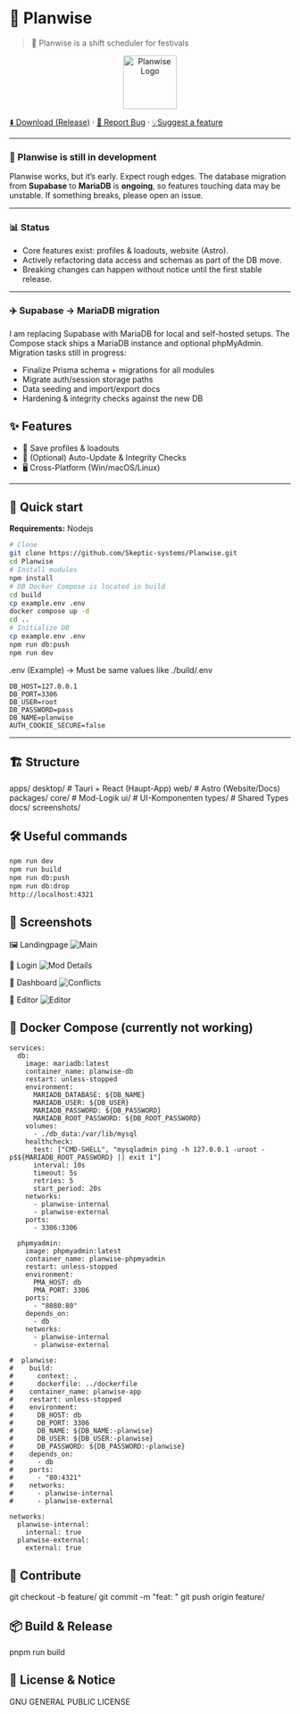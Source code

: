 # 🌟 Planwise
> 🧰 Planwise is a shift scheduler for festivals

<p align="center">
  <img src="./public/whiteplanwise.svg" alt="Planwise Logo" width="96" height="96">
</p>

[⬇️ Download (Release)](./releases/latest) · [🐛 Report Bug](./issues/new?labels=bug) · [💡Suggest a feature](./issues/new?labels=enhancement)

---
### 🚧 Planwise is still in development

Planwise works, but it’s early. Expect rough edges. The database migration from **Supabase** to **MariaDB** is **ongoing**, so features touching data may be unstable. If something breaks, please open an issue.

---

### 📊 Status

- Core features exist: profiles & loadouts, website (Astro).
- Actively refactoring data access and schemas as part of the DB move.
- Breaking changes can happen without notice until the first stable release.

---

### ✈️ Supabase → MariaDB migration

I am replacing Supabase with MariaDB for local and self-hosted setups. The Compose stack ships a MariaDB instance and optional phpMyAdmin. Migration tasks still in progress:

- Finalize Prisma schema + migrations for all modules
- Migrate auth/session storage paths
- Data seeding and import/export docs
- Hardening & integrity checks against the new DB


## ✨ Features
- 🧩 Save profiles & loadouts
- 🔄 (Optional) Auto-Update & Integrity Checks
- 🖥️ Cross-Platform (Win/macOS/Linux)

---

## 🚀 Quick start

**Requirements:** Nodejs

```bash
# Clone
git clone https://github.com/Skeptic-systems/Planwise.git
cd Planwise
# Install modules
npm install
# DB Docker Compose is located in build
cd build
cp example.env .env
docker compose up -d
cd ..
# Initialize DB
cp example.env .env
npm run db:push
npm run dev
```

.env (Example) -> Must be same values like ./build/.env
```env
DB_HOST=127.0.0.1
DB_PORT=3306
DB_USER=root
DB_PASSWORD=pass
DB_NAME=planwise
AUTH_COOKIE_SECURE=false
```
---

## 🏗️ Structure

apps/
  desktop/   # Tauri + React (Haupt-App)
  web/       # Astro (Website/Docs)
packages/
  core/      # Mod-Logik
  ui/        # UI-Komponenten
  types/     # Shared Types
docs/
  screenshots/

## 🛠️ Useful commands
```bash
npm run dev
npm run build
npm run db:push
npm run db:drop
http://localhost:4321
```

## 📸 Screenshots

🖼️ Landingpage
![Main](./public/mock1.png)

🧩 Login
![Mod Details](./public/mock2.png)

🧱 Dashboard
![Conflicts](./public/mock3.png)

📝 Editor
![Editor](./public/mock4.png)

## 🐋 Docker Compose (currently not working)
```
services:
  db:
    image: mariadb:latest
    container_name: planwise-db
    restart: unless-stopped
    environment:
      MARIADB_DATABASE: ${DB_NAME}
      MARIADB_USER: ${DB_USER}
      MARIADB_PASSWORD: ${DB_PASSWORD}
      MARIADB_ROOT_PASSWORD: ${DB_ROOT_PASSWORD}
    volumes:
      - ./db_data:/var/lib/mysql
    healthcheck:
      test: ["CMD-SHELL", "mysqladmin ping -h 127.0.0.1 -uroot -p$${MARIADB_ROOT_PASSWORD} || exit 1"]
      interval: 10s
      timeout: 5s
      retries: 5
      start_period: 20s
    networks:
      - planwise-internal
      - planwise-external
    ports:
      - 3306:3306

  phpmyadmin:
    image: phpmyadmin:latest
    container_name: planwise-phpmyadmin
    restart: unless-stopped
    environment:
      PMA_HOST: db
      PMA_PORT: 3306
    ports:
      - "8080:80"
    depends_on:
      - db
    networks:
      - planwise-internal
      - planwise-external

#  planwise:
#    build:
#      context: .
#      dockerfile: ../dockerfile
#    container_name: planwise-app
#    restart: unless-stopped
#    environment:
#      DB_HOST: db
#      DB_PORT: 3306
#      DB_NAME: ${DB_NAME:-planwise}
#      DB_USER: ${DB_USER:-planwise}
#      DB_PASSWORD: ${DB_PASSWORD:-planwise}
#    depends_on:
#      - db
#    ports:
#      - "80:4321"
#    networks:
#      - planwise-internal
#      - planwise-external

networks:
  planwise-internal:
    internal: true
  planwise-external:
    external: true
```
## 🤝 Contribute
git checkout -b feature/<name>
git commit -m "feat: <short description>"
git push origin feature/<name>

## 📦 Build & Release
pnpm run build

## 🧾 License & Notice
GNU GENERAL PUBLIC LICENSE
